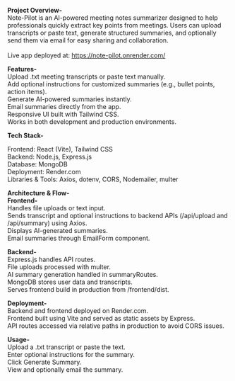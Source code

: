 <b>Project Overview-</b>
<br/>
Note-Pilot is an AI-powered meeting notes summarizer designed to help professionals quickly extract key points from meetings. Users can upload transcripts or paste text, generate structured summaries, and optionally send them via email for easy sharing and collaboration.
<br/>
<br/>
Live app deployed at: https://note-pilot.onrender.com/
<br/>

<b>Features-</b>
<br/>
Upload .txt meeting transcripts or paste text manually.<br/>
Add optional instructions for customized summaries (e.g., bullet points, action items).<br/>
Generate AI-powered summaries instantly.<br/>
Email summaries directly from the app.<br/>
Responsive UI built with Tailwind CSS.<br/>
Works in both development and production environments.<br/>

<b>Tech Stack-</b>

Frontend: React (Vite), Tailwind CSS<br/>
Backend: Node.js, Express.js<br/>
Database: MongoDB<br/>
Deployment: Render.com<br/>
Libraries & Tools: Axios, dotenv, CORS, Nodemailer, multer<br/>

<b>Architecture & Flow-</b><br/>
<b>Frontend-</b><br/>
Handles file uploads or text input.<br/>
Sends transcript and optional instructions to backend APIs (/api/upload and /api/summary) using Axios.<br/>
Displays AI-generated summaries.<br/>
Email summaries through EmailForm component.<br/>

<b>Backend-</b><br/>
Express.js handles API routes.<br/>
File uploads processed with multer.<br/>
AI summary generation handled in summaryRoutes.<br/>
MongoDB stores user data and transcripts.<br/>
Serves frontend build in production from /frontend/dist.<br/>

<b>Deployment-</b><br/>
Backend and frontend deployed on Render.com.<br/>
Frontend built using Vite and served as static assets by Express.<br/>
API routes accessed via relative paths in production to avoid CORS issues.<br/>

<b>Usage-</b><br/>
Upload a .txt transcript or paste the text.<br/>
Enter optional instructions for the summary.<br/>
Click Generate Summary.<br/>
View and optionally email the summary.<br/>
